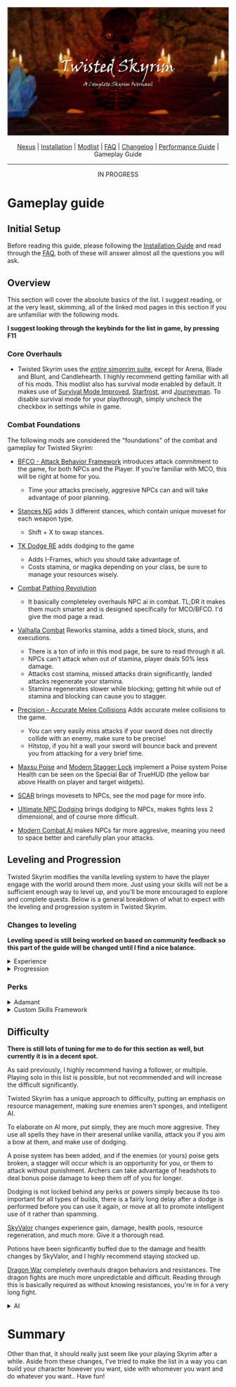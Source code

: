 ![](https://raw.githubusercontent.com/Oghma-Infinium/Twisted-Skyrim/refs/heads/main/Twisted%20Skyrim%20Logo%20(1).webp)

<p align="center">
  <a href="https://www.nexusmods.com/skyrimspecialedition/mods/87820](https://www.nexusmods.com/skyrimspecialedition/mods/132034">Nexus</a> |
  <a href="https://github.com/Oghma-Infinium/Twisted-Skyrim/blob/main/README.md">Installation</a> |
  <a href="https://loadorderlibrary.com/lists/twisted-skyrim-2">Modlist</a> |
  <a href="https://github.com/Oghma-Infinium/Twisted-Skyrim/blob/main/FAQ.md">FAQ</a> |
  <a href="https://github.com/Oghma-Infinium/Twisted-Skyrim/blob/main/CHANGELOG.md">Changelog</a> |
  <a href="https://github.com/Oghma-Infinium/Twisted-Skyrim/blob/main/Performance%20Guide.md">Performance Guide</a> |
  Gameplay Guide
</p>

---


<p align="center">
 IN PROGRESS
</p>


# Gameplay guide

## Initial Setup

Before reading this guide, please following the [Installation Guide](https://github.com/Oghma-Infinium/Twisted-Skyrim/blob/main/README.md) and read through the [FAQ](https://github.com/Oghma-Infinium/Twisted-Skyrim/blob/main/FAQ.md), both of these will answer almost all the questions you will ask.

## Overview

This section will cover the absolute basics of the list. I suggest reading, or at the very least, skimming, all of the linked mod pages in this section if you are unfamiliar with the following mods.

**I suggest looking through the keybinds for the list in game, by pressing F11**

### Core Overhauls

- Twisted Skyrim uses the [_entire_ simonrim suite](https://next.nexusmods.com/profile/SimonMagus/mods?gameId=1704), except for Arena, Blade and Blunt, and Candlehearth. I highly recommend getting familiar with all of his mods. This modlist also has survival mode enabled by default. It makes use of [Survival Mode Improved](https://www.nexusmods.com/skyrimspecialedition/mods/78244), [Starfrost](https://www.nexusmods.com/skyrimspecialedition/mods/97536), and [Journeyman](https://www.nexusmods.com/skyrimspecialedition/mods/92220). To disable survival mode for your playthrough, simply uncheck the checkbox in settings while in game. 

### Combat Foundations

The following mods are considered the "foundations" of the combat and gameplay for Twisted Skyrim:

- [BFCO - Attack Behavior Framework](https://www.nexusmods.com/skyrimspecialedition/mods/117052) introduces attack commitment to the game, for both NPCs and the Player. If you're familiar with MCO, this will be right at home for you.
  - Time your attacks precisely, aggresive NPCs can and will take advantage of poor planning.

- [Stances NG](https://www.nexusmods.com/skyrimspecialedition/mods/117986) adds 3 different stances, which contain unique moveset for each weapon type. 
  - Shift + X to swap stances.

- [TK Dodge RE](https://www.nexusmods.com/skyrimspecialedition/mods/56956) adds dodging to the game
  - Adds I-Frames, which you should take advantage of.
  - Costs stamina, or magika depending on your class, be sure to manage your resources wisely.

- [Combat Pathing Revolution](https://www.nexusmods.com/skyrimspecialedition/mods/86950)
  - It basically completeley overhauls NPC ai in combat. TL;DR it makes them much smarter and is designed specifically for MCO/BFCO. I'd give the mod page a read.

- [Valhalla Combat](https://www.nexusmods.com/skyrimspecialedition/mods/64741?tab=description) Reworks stamina, adds a timed block, stuns, and executions.
  - There is a ton of info in this mod page, be sure to read through it all. 
  - NPCs can't attack when out of stamina, player deals 50% less damage.
  - Attacks cost stamina, missed attacks drain significantly, landed attacks regenerate your stamina.
  - Stamina regenerates slower while blocking; getting hit while out of stamina and blocking can cause you to stagger.

- [Precision - Accurate Melee Collisions](https://www.nexusmods.com/skyrimspecialedition/mods/72347) Adds accurate melee collisions to the game.
  - You can very easily miss attacks if your sword does not directly collide with an enemy, make sure to be precise!
  - Hitstop, if you hit a wall your sword will bounce back and prevent you from attacking for a very brief time.

- [Maxsu Poise](https://github.com/max-su-2019/MaxsuPoise) and [Modern Stagger Lock](https://github.com/max-su-2019/ModernStaggerLock) implement a Poise system Poise Health can be seen on the Special Bar of TrueHUD (the yellow bar above Health on player and target widgets).

- [SCAR](https://www.nexusmods.com/skyrimspecialedition/mods/72014) brings movesets to NPCs, see the mod page for more info.

- [Ultimate NPC Dodging](https://www.nexusmods.com/skyrimspecialedition/mods/120738) brings dodging to NPCs, makes fights less 2 dimensional, and of course more difficult.
 
- [Modern Combat AI](https://www.nexusmods.com/skyrimspecialedition/mods/74716) makes NPCs far more aggresive, meaning you need to space better and carefully plan your attacks.

## Leveling and Progression

Twisted Skyrim modifies the vanilla leveling system to have the player engage with the world around them more. Just using your skills will not be a sufficient enough way to level up, and you'll be more encouraged to explore and complete quests. Below is a general breakdown of what to expect with the leveling and progression system in Twisted Skyrim.

### Changes to leveling

**Leveling speed is still being worked on based on community feedback so this part of the guide will be changed until I find a nice balance.**

<details>
<summary>Experience</summary>
  
Twisted Skyrim uses [Experience](https://www.nexusmods.com/skyrimspecialedition/mods/17751) and [Skyrim Skill Uncapper](https://www.nexusmods.com/skyrimspecialedition/mods/82558) to handle leveling and progression.

- Experience introduces skill caps based on your player level, the formula is found below.
  - `skillCap = 18 + (playerlevel * 2.00)`

- Skyrim Uncapper introduces skill uncapping and a dynamic experience gain based on skill level. There are too many changes I've made to put here but the gist is this:
  - Skills cap at level 255, however, skill forumalas still cap out at 100, this means that skill-based damage will not go beyond what vanilla was intended for.
  - XP gain is also modified and follows a general increasing gain as your level gets higher. Lower levels should take longer to achieve, slowly capping out once you get a skill to level 100, where xp gain returns to normal.
 </details>
 
<details>
<summary>Progression</summary>
  
- Twisted Skyrim still uses a leveled approach to loot and npc scaling. With the all the changes to how NPCs behave, health pools, damage dealt & much more, NPCs shouldn't be sponges like they are in vanilla. They should be a challenging, yet rewarding experience no matter where you are in the game.
  
- Dragons exist in the beginning of the game and you can see them flying around certain areas in the distance, I highly suggest avoiding them until you have better gear than what you start with.

- There are many generic, custom, and vanilla followers in the list and I highly suggest you make use of them, taking on big foes without them will prove very difficult, and even bandit camps will be difficult due to being out-numbered.

</details>

### Perks
<details>
<Summary>Adamant</Summary>

Twisted Skyrim uses [Adamant](https://www.nexusmods.com/skyrimspecialedition/mods/30191), [Scion](https://www.nexusmods.com/skyrimspecialedition/mods/41639) and [Manbeast](https://www.nexusmods.com/skyrimspecialedition/mods/44746) for its regular, vampire, and werewolf perk systems(respectively) which are overall much more balanced, and each perk actually impacts gameplay significantly. They rework all of the existing trees and I highly recommend reading through it.

</details>

<details>
<Summary>Custom Skills Framework</Summary>

Twisted Skyrim also makes use of the [Custom Skills Framework](https://www.nexusmods.com/skyrimspecialedition/mods/41780) which unlocks the ability to create new perk trees outside of vanilla. In order to access these custom perk trees you will need to use the power in your `powers` menu called `custom skills` which should open a prompt which asks you to pick a tree to open. I recommend starting off by opening your `Destiny` skill tree either through that menu, or the power that is also present called `Destiny`. You will get Destiny skill points after reaching level 1,level 5, level 10, level 15, level 20, level 25 and level 30 for a total of 7 skill points. Each path of the tree goes with whatever build you might be doing, and is limited to 7 points total so power creep doesn't become an issue.

</details>

## Difficulty

**There is still lots of tuning for me to do for this section as well, but currently it is in a decent spot.**

As said previously, I highly recommend having a follower, or multiple. Playing solo in this list is possible, but not recommended and will increase the difficult significantly.

Twisted Skyrim has a unique approach to difficulty, putting an emphasis on resource management, making sure enemies aren't sponges, and intelligent AI. 

To elaborate on AI more, put simply, they are much more aggresive. They use all spells they have in their aresenal unlike vanilla, attack you if you aim a bow at them, and make use of dodging.

A poise system has been added, and if the enemies (or yours) poise gets broken, a stagger will occur which is an opportunity for you, or them to attack without punishment. Archers can take advantage of headshots to deal bonus poise damage to keep them off of you for longer.

Dodging is not locked behind any perks or powers simply because its too important for all types of builds, there is a fairly long delay after a dodge is performed before you can use it again, or move at all to promote intelligent use of it rather than spamming.

[SkyValor](https://www.nexusmods.com/skyrimspecialedition/mods/106240) changes experience gain, damage, health pools, resource regeneration, and much more. Give it a thorough read.

Potions have been signficantly buffed due to the damage and health changes by SkyValor, and I highly recommend staying stocked up.

[Dragon War](https://www.nexusmods.com/skyrimspecialedition/mods/51310) completely overhauls dragon behaviors and resistances. The dragon fights are much more unpredictable and difficult. Reading through this is basically required as without knowing resistances, you're in for a very long fight.

<Details>
  
<summary>AI</summary>

Using [Modern Combat AI](https://www.nexusmods.com/skyrimspecialedition/mods/74716), [SCAR](https://www.nexusmods.com/skyrimspecialedition/mods/72014), [BFCO - Attack Behavior Framework](https://www.nexusmods.com/skyrimspecialedition/mods/117052), [Combat Pathing Revolution](https://www.nexusmods.com/skyrimspecialedition/mods/86950), & [Ultimate NPC Dodging](https://www.nexusmods.com/skyrimspecialedition/mods/120738), I've made the NPCs infinitely smarter compared to their vanilla counterparts, they will be more aggresive, use potions, and dodge your attacks.

</Details>

# Summary
Other than that, it should really just seem like your playing Skyrim after a while. Aside from these changes, I've tried to make the list in a way you can build your character however you want, side with whomever you want and do whatever you want.. Have fun!

